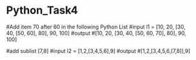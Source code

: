# Python_Task4
#Add item 70 after 60 in the following Python List #input l1 = [10, 20, [30, 40, [50, 60], 80], 90, 100] #output #[10, 20, [30, 40, [50, 60, 70], 80], 90, 100]

#add sublist [7,8]
#input
l2 = [1,2,[3,4,5,6],9]
#output
#[1,2,[3,4,5,6,[7,8]],9]
